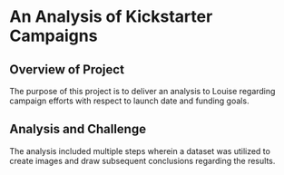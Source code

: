 # An Analysis of Kickstarter Campaigns
## Overview of Project
The purpose of this project is to deliver an analysis to Louise regarding campaign efforts with respect to launch date and funding goals. 
## Analysis and Challenge
The analysis included multiple steps wherein a dataset was utilized to create images and draw subsequent conclusions regarding the results. 

